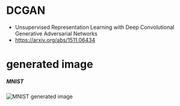 # DCGAN

* Unsupervised Representation Learning with Deep Convolutional Generative Adversarial Networks
* https://arxiv.org/abs/1511.06434

# generated image

##### MNIST

![MNIST generated image](https://github.com/Ujitoko/GAN/blob/master/DCGAN/generated_figures_DCGAN_for_MNIST/sample_img.png)

